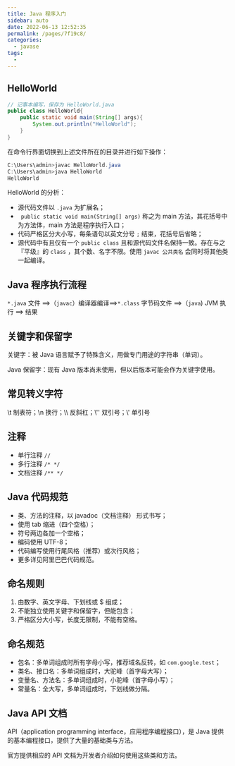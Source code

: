 ```yaml
---
title: Java 程序入门
sidebar: auto
date: 2022-06-13 12:52:35
permalink: /pages/7f19c8/
categories: 
  - javase
tags: 
  - 
---
```


## HelloWorld

```java
// 记事本编写，保存为 HelloWorld.java
public class HelloWorld{
    public static void main(String[] args){
        System.out.println("HelloWorld");
    }
}
```

在命令行界面切换到上述文件所在的目录并进行如下操作：

```powershell
C:\Users\admin>javac HelloWorld.java
C:\Users\admin>java HelloWorld
HelloWorld
```

HelloWorld 的分析：

- 源代码文件以 `.java` 为扩展名；
- ` public static void main(String[] args)` 称之为 main 方法，其花括号中为方法体，main 方法是程序执行入口；
- 代码严格区分大小写，每条语句以英文分号 `;` 结束，花括号后省略；
- 源代码中有且仅有一个 `public class` 且和源代码文件名保持一致。存在与之『平级』的 `class` ，其个数、名字不限。使用 `javac 公共类名` 会同时将其他类一起编译。

## Java 程序执行流程

`*.java` 文件 \==>（`javac`）编译器编译\==>`*.class` 字节码文件 \==>（`java`) JVM 执行 \==> 结果

## 关键字和保留字

关键字：被 Java 语言赋予了特殊含义，用做专门用途的字符串（单词）。

Java 保留字：现有 Java 版本尚未使用，但以后版本可能会作为关键字使用。

## 常见转义字符

\t 制表符；\n 换行；\\\ 反斜杠；\\'' 双引号；\\' 单引号  

## 注释

- 单行注释 `//`
- 多行注释 `/* */`
- 文档注释 `/** */`

## Java 代码规范

- 类、方法的注释，以 javadoc（文档注释） 形式书写；
- 使用 tab 缩进（四个空格）；
- 符号两边各加一个空格；
- 编码使用 UTF-8；
- 代码编写使用行尾风格（推荐）或次行风格；
- 更多详见阿里巴巴代码规范。

## 命名规则

1. 由数字、英文字母、下划线或 $ 组成；
2. 不能独立使用关键字和保留字，但能包含；
3. 严格区分大小写，长度无限制，不能有空格。

## 命名规范

- 包名：多单词组成时所有字母小写，推荐域名反转，如 `com.google.test`；
- 类名、接口名：多单词组成时，大驼峰（首字母大写）；
- 变量名、方法名：多单词组成时，小驼峰（首字母小写）；
- 常量名：全大写，多单词组成时，下划线做分隔。

## Java API 文档

API（application programming interface，应用程序编程接口），是 Java 提供的基本编程接口，提供了大量的基础类与方法。

官方提供相应的 API 文档为开发者介绍如何使用这些类和方法。

